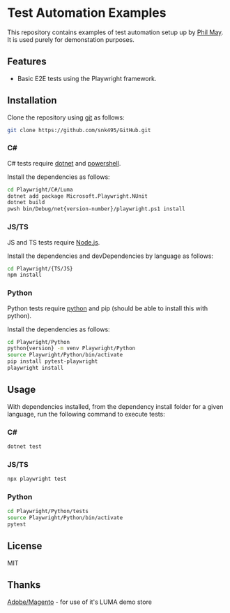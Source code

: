# Test Automation Examples

This repository contains examples of test automation setup up by [Phil May](https://github.com/snk495). It is used purely for demonstation purposes.

## Features

- Basic E2E tests using the Playwright framework.

## Installation

Clone the repository using [git](https://git-scm.com) as follows:

```sh
git clone https://github.com/snk495/GitHub.git
```

### C#

C# tests require [dotnet](https://dotnet.microsoft.com/en-us/) and [powershell](https://learn.microsoft.com/en-gb/powershell/scripting/install/installing-powershell?view=powershell-7.4).

Install the dependencies as follows:

```sh
cd Playwright/C#/Luma
dotnet add package Microsoft.Playwright.NUnit
dotnet build
pwsh bin/Debug/net{version-number}/playwright.ps1 install
```

### JS/TS

JS and TS tests require [Node.js](https://nodejs.org/).

Install the dependencies and devDependencies by language as follows:

```sh
cd Playwright/{TS/JS}
npm install
```

### Python

Python tests require [python](https://docs.python-guide.org) and pip (should be able to install this with python).

Install the dependencies as follows:

```sh
cd Playwright/Python
python{version} -m venv Playwright/Python
source Playwright/Python/bin/activate
pip install pytest-playwright
playwright install
```

## Usage

With dependencies installed, from the dependency install folder for a given language, run the following command to execute tests:

### C#

```sh
dotnet test
```

### JS/TS

```sh
npx playwright test
```

### Python

```sh
cd Playwright/Python/tests
source Playwright/Python/bin/activate
pytest
```

## License

MIT

## Thanks

[Adobe/Magento](https://business.adobe.com/products/magento/magento-commerce.html) - for use of it's LUMA demo store
